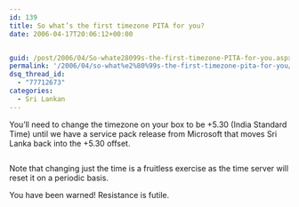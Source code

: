 ```yaml
---
id: 139
title: So what’s the first timezone PITA for you?
date: 2006-04-17T20:06:12+00:00


guid: /post/2006/04/So-whate28099s-the-first-timezone-PITA-for-you.aspx
permalink: '/2006/04/so-what%e2%80%99s-the-first-timezone-pita-for-you/'
dsq_thread_id:
  - "77712673"
categories:
  - Sri Lankan
---
```

<p>You&rsquo;ll need to change the timezone on your&nbsp;box to be +5.30 (India Standard Time) until we have a service pack release from Microsoft that&nbsp;moves Sri Lanka back into the +5.30 offset.</p>
<p><img alt="" src="http://static.flickr.com/50/129851771_7fe657d1f8_m.jpg" border="0" /></p>
<p>Note that changing just the time is a fruitless exercise as the time server will reset it on a periodic basis.</p>
<p>You have been warned! Resistance is futile.</p>